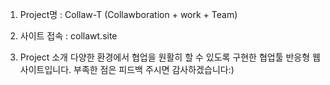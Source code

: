 1. Project명 : Collaw-T (Collawboration + work + Team)

2. 사이트 접속 : collawt.site

3. Project 소개
다양한 환경에서 협업을 원활히 할 수 있도록 구현한 협업툴 반응형 웹사이트입니다.
부족한 점은 피드백 주시면 감사하겠습니다:)
